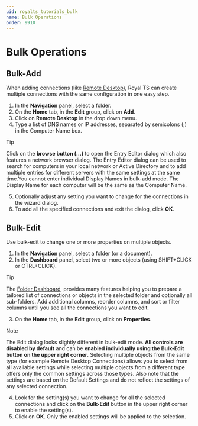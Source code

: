 ```yaml
---
uid: royalts_tutorials_bulk
name: Bulk Operations
order: 9910
---
```


# Bulk Operations

## Bulk-Add
When adding connections (like [Remote Desktop](xref:royalts_reference_connections_rdp)), Royal TS can create multiple connections with the same configuration in one easy step.
1.  In the **Navigation** panel, select a folder.
2.  On the **Home** tab, in the **Edit** group, click on **Add**.
3.  Click on **Remote Desktop** in the drop down menu.
4.  Type a list of DNS names or IP addresses, separated by semicolons (;) in the Computer Name box.

> [!Tip]
> Click on the **browse button (...)** to open the Entry Editor dialog which also features a network browser dialog. The Entry Editor dialog can be used to search for computers in your local network or Active Directory and to add multiple entries for different servers with the same settings at the same time.You cannot enter individual Display Names in bulk-add mode. The Display Name for each computer will be the same as the Computer Name.

5.  Optionally adjust any setting you want to change for the connections in the wizard dialog.
6.  To add all the specified connections and exit the dialog, click **OK**.

## Bulk-Edit
Use bulk-edit to change one or more properties on multiple objects.
1.  In the **Navigation** panel, select a folder (or a document).
2.  In the **Dashboard** panel, select two or more objects (using SHIFT+CLICK or CTRL+CLICK).

> [!Tip]
> The [Folder Dashboard](royalts_ui_panel#dashboard), provides many features helping you to prepare a tailored list of connections or objects in the selected folder and optionally all sub-folders. Add additional columns, reorder columns, and sort or filter columns until you see all the connections you want to edit.

3.  On the **Home** tab, in the **Edit** group, click on **Properties**.

> [!Note]
> The Edit dialog looks slightly different in bulk-edit mode. **All controls are disabled by default** and can be **enabled individually using the Bulk-Edit button on the upper right corner**. Selecting multiple objects from the same type (for example Remote Desktop Connections) allows you to select from all available settings while selecting multiple objects from a different type offers only the common settings across those types. Also note that the settings are based on the Default Settings and do not reflect the settings of any selected connection.

4.  Look for the setting(s) you want to change for all the selected connections and click on the **Bulk-Edit** button in the upper right corner to enable the setting(s).
5.  Click on **OK**. Only the enabled settings will be applied to the selection.